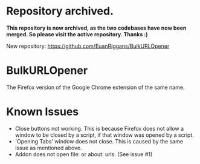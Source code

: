 # Repository archived. 

**This repository is now archived, as the two codebases have now been merged. So please visit the active repository. Thanks :)**

New repository: https://github.com/EuanRiggans/BulkURLOpener

# BulkURLOpener
The Firefox version of the Google Chrome extension of the same name.

# Known Issues

- Close buttons not working. This is because Firefox does not allow a window to be closed by a script, if that window was opened by a script.
- 'Opening Tabs' window does not close. This is caused by the same issue as mentioned above.
- Addon does not open file: or about: urls. (See issue #1)
